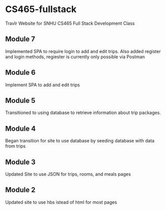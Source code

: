 # CS465-fullstack

Travlr Website for SNHU CS465 Full Stack Development Class

Module 7
---------
Implemented SPA to require login to add and edit trips.
Also added register and login methods, regiester is currently only 
possible via Postman

Module 6
---------
Implement SPA to add and edit trips

Module 5
--------
Transitioned to using database to retrieve information about trip packages.

Module 4
----------
Began transition for site to use database by seeding database with data from trips

Module 3
----------
Updated Site to use JSON for trips, rooms, and meals pages

Module 2
-----------
Updated site to use hbs istead of html for most pages